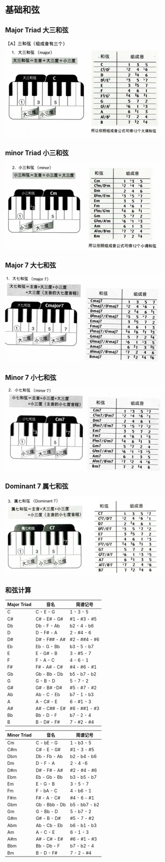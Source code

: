 
# 基础和弦
## Major Triad 大三和弦
![](../images/basic/major_triad.png)

## minor Triad 小三和弦
![](../images/basic/minor_triad.png)

## Major 7 大七和弦
![](../images/basic/major_seven.png)

## Minor 7 小七和弦
![](../images/basic/minor_seven.png)

## Dominant 7 属七和弦
![](../images/basic/dominant_seven.png)

## 和弦计算

| Major Triad | 音名          | 简谱记号      |
| ----------- | ------------- | ------------- |
| C           | C - E - G     | 1 - 3 - 5     |
| C#          | C# - E# - G#  | #1 - #3 - #5  |
| Db          | Db - F - Ab   | b2 - 4 - b6   |
| D           | D - F# - A    | 2 - #4 - 6    |
| D#          | D# - F## - A# | #2 - ##4 - #6 |
| Eb          | Eb - G - Bb   | b3 - 5 - b7   |
| E           | E - G# - B    | 3 - #5 - 7    |
| F           | F - A - C     | 4 - 6 - 1     |
| F#          | F# - A# - C#  | #4 - #6 - #1  |
| Gb          | Gb - Bb - Db  | b5 - b7 - b2  |
| G           | G - B - D     | 5 - 7 - 2     |
| G#          | G# - B# -D#   | #5 - #7 -  #2 |
| Ab          | Ab - C - Eb   | b7 - 1 - b3   |
| A           | A - C# - E    | 6 - #1 - 3    |
| A#          | A# - C## - E# | #6 - ##1 - #3 |
| Bb          | Bb - D - F    | b7 - 2 - 4    |
| B           | B - D# - F#   | 7 - #2 - #4   |

| Minor Triad | 音名          | 简谱记号      |
| ----------- | ------------- | ------------- |
| Cm          | C - bE - G    | 1 - b3 - 5    |
| C#m         | C# - E - G#   | #1 - 3 - #5   |
| Dbm         | Db - Fb - Ab  | b2 - b4 - b6  |
| Dm          | D - F - A     | 2 - 4 -6      |
| D#m         | D# - F# - A#  | #2 - #4 - #6  |
| Ebm         | Eb - Gb - Bb  | b3 - b5 - b7  |
| Em          | E - G - B     | 3 - 5 - 7     |
| Fm          | F - bA - C    | 4 - b6 - 1    |
| F#m         | F# - A - C#   | #4 - 6 - #1   |
| Gbm         | Gb - Bbb - Db | b5 - bb7 - b2 |
| Gm          | G - Bb - D    | 5 - b7 - 2    |
| G#m         | G# - B - D#   | #5 - 7 - #2   |
| Abm         | Ab - Cb - Eb  | b6 - b1 - b3  |
| Am          | A - C - E     | 6 - 1 - 3     |
| A#m         | A# - C# - E#  | #6 - #1 - #3  |
| Bbm         | Bb - Db - F   | b7 - b2 - 4   |
| Bm          | B - D - F#    | 7 - 2 - #4    |
